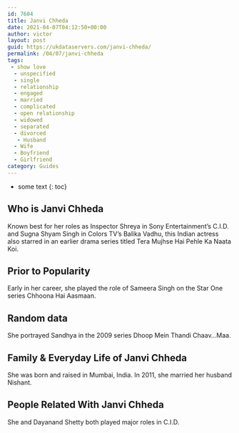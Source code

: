 ```yaml
---
id: 7604
title: Janvi Chheda
date: 2021-04-07T04:12:50+00:00
author: victor
layout: post
guid: https://ukdataservers.com/janvi-chheda/
permalink: /04/07/janvi-chheda
tags:
 - show love
  - unspecified
  - single
  - relationship
  - engaged
  - married
  - complicated
  - open relationship
  - widowed
  - separated
  - divorced
   - Husband
  - Wife
  - Boyfriend
  - Girlfriend
category: Guides
---
```


* some text
{: toc}


## Who is Janvi Chheda



Known best for her roles as Inspector Shreya in Sony Entertainment&#8217;s C.I.D. and Sugna Shyam Singh in Colors TV&#8217;s Balika Vadhu, this Indian actress also starred in an earlier drama series titled Tera Mujhse Hai Pehle Ka Naata Koi.

                
                
                
## Prior to Popularity



Early in her career, she played the role of Sameera Singh on the Star One series Chhoona Hai Aasmaan.

                
                
                
## Random data



She portrayed Sandhya in the 2009 series Dhoop Mein Thandi Chaav&#8230;Maa.

                
                
                
## Family & Everyday Life of Janvi Chheda



She was born and raised in Mumbai, India. In 2011, she married her husband Nishant. 

                
                
                
## People Related With Janvi Chheda



She and Dayanand Shetty both played major roles in C.I.D.

                
              
            
          
          
          